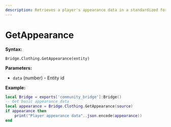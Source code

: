 ```yaml
---
description: Retrieves a player's appearance data in a standardized format.
---
```


# GetAppearance

**Syntax:**

```
Bridge.Clothing.GetAppearance(entity)
```

**Parameters:**

* `data` (number) - Entity id

**Example:**

```lua
local Bridge = exports['community_bridge']:Bridge()
-- Get basic appearance data
local appearance = Bridge.Clothing.GetAppearance(source)
if appearance then
    print("Player appearance data"..json.encode(appearance))
end
```
